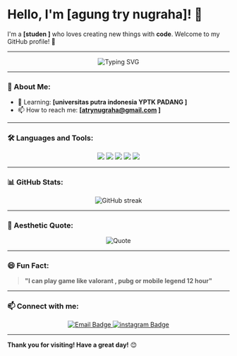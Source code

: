 # Hello, I'm [agung try nugraha]! 👋

I'm a **[studen ]** who loves creating new things with **code**. Welcome to my GitHub profile! 🚀

---

<p align="center">
  <img src="https://readme-typing-svg.demolab.com?font=Fira+Code&duration=4000&pause=1000&color=27F7FF&width=435&lines=Software+Engineer+%7C+Tech+Enthusiast;Open-Source+Contributor;Always+Learning+New+Things" alt="Typing SVG" />
</p>

---

### 🌟 About Me:

- 🌱 Learning: **[universitas putra indonesia YPTK PADANG ]**
- 📫 How to reach me: **[atrynugraha@gmail.com ]**

---

### 🛠️ Languages and Tools:

<p align="center">
  <img src="https://img.shields.io/badge/JavaScript-323330?style=for-the-badge&logo=javascript&logoColor=F7DF1E"/>
  <img src="https://img.shields.io/badge/Python-14354C?style=for-the-badge&logo=python&logoColor=white"/>
  <img src="https://img.shields.io/badge/Node.js-43853D?style=for-the-badge&logo=node.js&logoColor=white"/>
  <img src="https://img.shields.io/badge/React-20232A?style=for-the-badge&logo=react&logoColor=61DAFB"/>
  <img src="https://img.shields.io/badge/GitHub-181717?style=for-the-badge&logo=github&logoColor=white"/>
</p>

---

### 📊 GitHub Stats:
<p align="center">
 
  <img src="https://github-readme-streak-stats.herokuapp.com/?user=agungtrynugraha&theme=radical" alt="GitHub streak" />
 
</p>

---



### 🎨 Aesthetic Quote:

<p align="center">
  <img src="https://quotes-github-readme.vercel.app/api?type=horizontal&theme=radical" alt="Quote" />
</p>

---

### 😄 Fun Fact:
> **"I can play game like valorant , pubg or mobile legend 12 hour"**


---

### 📫 Connect with me:

<p align="center">
  <a href="mailto:atrynugraha@gmail.com">
    <img src="https://img.shields.io/badge/Email-D14836?style=for-the-badge&logo=gmail&logoColor=white" alt="Email Badge" />
  </a>
  <a href="https://www.instagram.com/awww_kyahhh_?igsh=MWloNGRteGhvaXFsbA%3D%3D&utm_source=qr">
    <img src="https://img.shields.io/badge/Instagram-1DA1F2?style=for-the-badge&logo=twitter&logoColor=white" alt="instagram Badge" />
  </a>
</p>

---

**Thank you for visiting! Have a great day!** 😊

